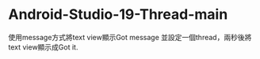 # Android-Studio-19-Thread-main
 使用message方式將text view顯示Got message 並設定一個thread，兩秒後將text view顯示成Got it.
